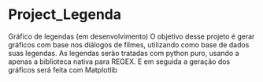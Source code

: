 # Project_Legenda
Gráfico de legendas (em desenvolvimento) O objetivo desse projeto é gerar gráficos com base nos diálogos de filmes, utilizando como base de dados suas legendas. As legendas serão tratadas com python puro, usando a apenas a biblioteca nativa para REGEX. E em seguida a geração dos gráficos será feita com Matplotlib
